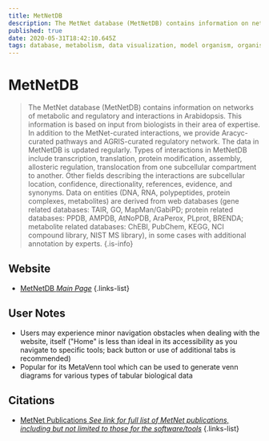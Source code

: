 ```yaml
---
title: MetNetDB
description: The MetNet database (MetNetDB) contains information on networks of metabolic and regulatory and interactions in Arabidopsis.
published: true
date: 2020-05-31T18:42:10.645Z
tags: database, metabolism, data visualization, model organism, organism-specific
---
```


# MetNetDB

> The MetNet database (MetNetDB) contains information on networks of metabolic and regulatory and interactions in Arabidopsis. This information is based on input from biologists in their area of expertise. In addition to the MetNet-curated interactions, we provide Aracyc-curated pathways and AGRIS-curated regulatory network. The data in MetNetDB is updated regularly. 
&NewLine;
Types of interactions in MetNetDB include transcription, translation, protein modification, assembly, allosteric regulation, translocation from one subcellular compartment to another. Other fields describing the interactions are subcellular location, confidence, directionality, references, evidence, and synonyms. Data on entities (DNA, RNA, polypeptides, protein complexes, metabolites) are derived from web databases (gene related databases: TAIR, GO, MapMan/GabiPD; protein related databases: PPDB, AMPDB, AtNoPDB, AraPerox, PLprot, BRENDA; metabolite related databases: ChEBI, PubChem, KEGG, NCI compound library, NIST MS library), in some cases with additional annotation by experts.
{.is-info}


## Website

- [MetNetDB *Main Page*](http://metnetweb.gdcb.iastate.edu/MetNet_db.htm)
{.links-list}

## User Notes

- Users may experience minor navigation obstacles when dealing with the website, itself ("Home" is less than ideal in its accessibility as you navigate to specific tools; back button or use of additional tabs is recommended)
- Popular for its MetaVenn tool which can be used to generate venn diagrams for various types of tabular biological data

## Citations

- [MetNet Publications *See link for full list of MetNet publications, including but not limited to those for the software/tools*](http://metnetweb.gdcb.iastate.edu/MetNet_public.htm) 
{.links-list}
